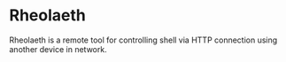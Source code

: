 # Rheolaeth

Rheolaeth is a remote tool for controlling shell via HTTP connection using another device in network.